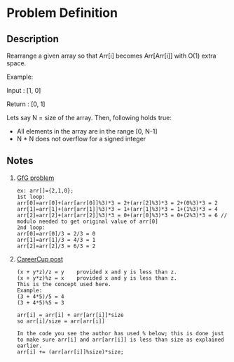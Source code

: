 # Problem Definition

## Description

Rearrange a given array so that Arr[i] becomes Arr[Arr[i]] with O(1) extra space.

Example:

Input : [1, 0]

Return : [0, 1]

Lets say N = size of the array. Then, following holds true:

* All elements in the array are in the range [0, N-1]
* N * N does not overflow for a signed integer

## Notes

1. [GfG problem](http://www.geeksforgeeks.org/rearrange-given-array-place/)

    ```plaintext
    ex: arr[]={2,1,0};
    1st loop:
    arr[0]=arr[0]+(arr[arr[0]]%3)*3 = 2+(arr[2]%3)*3 = 2+(0%3)*3 = 2
    arr[1]=arr[1]+(arr[arr[1]]%3)*3 = 1+(arr[1]%3)*3 = 1+(1%3)*3 = 4
    arr[2]=arr[2]+(arr[arr[2]]%3)*3 = 0+(arr[0]%3)*3 = 0+(2%3)*3 = 6 // modulo needed to get original value of arr[0]
    2nd loop:
    arr[0]=arr[0]/3 = 2/3 = 0
    arr[1]=arr[1]/3 = 4/3 = 1
    arr[2]=arr[2]/3 = 6/3 = 2
    ```

1. [CareerCup post](https://www.careercup.com/question?id=4909367207919616)

    ```plaintext
    (x + y*z)/z = y    provided x and y is less than z.
    (x + y*z)%z = x    provided x and y is less than z.
    This is the concept used here.
    Example:
    (3 + 4*5)/5 = 4
    (3 + 4*5)%5 = 3

    arr[i] = arr[i] + arr[arr[i]]*size
    so arr[i]/size = arr[arr[i]]

    In the code you see the author has used % below; this is done just to make sure arr[i] and arr[arr[i]] is less than size as explained earlier.
    arr[i] += (arr[arr[i]]%size)*size;
    ```